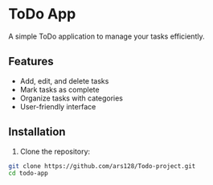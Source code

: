 # ToDo App

A simple ToDo application to manage your tasks efficiently.


## Features

- Add, edit, and delete tasks
- Mark tasks as complete
- Organize tasks with categories
- User-friendly interface

## Installation

1. Clone the repository:

```bash
git clone https://github.com/ars128/Todo-project.git
cd todo-app
